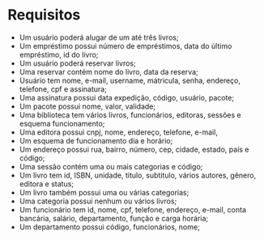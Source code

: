 # Requisitos


* Um usuário poderá alugar de um até três livros;
* Um empréstimo possui número de empréstimos, data do último empréstimo, id do livro;
* Um usuário poderá reservar livros;
* Uma reservar contém nome do livro, data da reserva;
* Usuário tem nome, e-mail, username, mátricula, senha, endereço, telefone, cpf e assinatura;
* Uma assinatura possui data expedição, código, usuário, pacote;
* Um pacote possui nome, valor, validade;
* Uma biblioteca tem vários livros, funcionários, editoras, sessões e esquema funcionamento;
* Uma editora possui cnpj, nome, endereço, telefone, e-mail, 
* Um esquema de funcionamento dia e horário;
* Um endereço possui rua, bairro, número, cep, cidade, estado, país e código;
* Uma sessão contém uma ou mais categorias e código;
* Um livro tem id, ISBN, unidade, titulo, subtitulo, vários autores, gênero, editora e status;
* Um livro também possui uma ou várias categorias;
* Uma categoria possui nenhum ou vários livros;
* Um funcionário tem id, nome, cpf, telefone, endereço, e-mail, conta bancária, salário, departamento, função e carga horária;
* Um departamento possui código, funcionários, nome;
